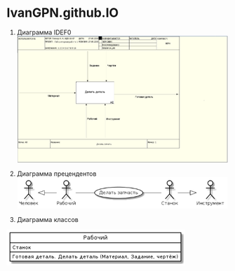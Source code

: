 # IvanGPN.github.IO
1. Диаграмма IDEF0
![none](https://github.com/IvanGPN/IvanGPN.github.IO/blob/master/Part%20IDEF0.png)

2. Диаграмма прецендентов
![none](https://github.com/IvanGPN/IvanGPN.github.IO/blob/master/diagram_precendent.png)

3. Диаграмма классов

![none](https://github.com/IvanGPN/IvanGPN.github.IO/blob/master/%D0%A0%D0%B0%D0%B1%D0%BE%D1%87%D0%B8%D0%B9.png)
